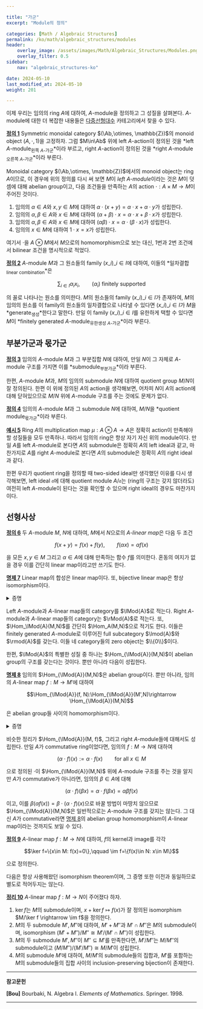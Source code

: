 ```yaml
---

title: "가군"
excerpt: "Module의 정의"

categories: [Math / Algebraic Structures]
permalink: /ko/math/algebraic_structures/modules
header:
    overlay_image: /assets/images/Math/Algebraic_Structures/Modules.png
    overlay_filter: 0.5
sidebar: 
    nav: "algebraic_structures-ko"

date: 2024-05-10
last_modified_at: 2024-05-10
weight: 201

---
```



이제 우리는 임의의 ring $A$에 대하여, $A$-module을 정의하고 그 성질을 살펴본다. $A$-module에 대한 더 복잡한 내용들은 [다중선형대수]() 카테고리에서 찾을 수 있다.

<div class="definition" markdown="1">

<ins id="def1">**정의 1**</ins> Symmetric monoidal category $(\Ab,\otimes, \mathbb{Z})$의 monoid object $(A,\cdot, 1)$을 고정하자. 그럼 $M\in\Ab$ 위에 left $A$-action이 정의된 것을 *left $A$-module<sub>왼쪽 $A$-가군</sub>*이라 부르고, right $A$-action이 정의된 것을 *right $A$-module<sub>오른쪽 $A$-가군</sub>*이라 부른다. 

</div>

Monoidal category $(\Ab,\otimes, \mathbb{Z})$에서의 monoid object는 ring $A$이므로, 이 경우에 위의 정의를 다시 써 보면 $M$이 *left $A$-module*이라는 것은 $M$이 덧셈에 대해 abelian group이고, 다음 조건들을 만족하는 $A$의 action $\cdot:A\times M \rightarrow M$이 주어진 것이다. 

1. 임의의 $\alpha\in A$와 $x,y\in M$에 대하여 $\alpha\cdot(x+y)=\alpha\cdot x+\alpha\cdot y$가 성립한다.
2. 임의의 $\alpha,\beta\in A$와 $x\in M$에 대하여 $(\alpha+\beta)\cdot x=\alpha\cdot x+\beta\cdot x$가 성립한다.
3. 임의의 $\alpha,\beta\in A$와 $x\in M$에 대하여 $(\alpha\beta)\cdot x=\alpha\cdot(\beta\cdot x)$가 성립한다.
4. 임의의 $x\in M$에 대하여 $1\cdot x=x$가 성립한다.

여기서 $\cdot$을 $A\otimes M$에서 $M$으로의 homomorphism으로 보는 대신, 1번과 2번 조건에서 bilinear 조건을 명시적으로 적었다. 


<div class="definition" markdown="1">

<ins id="def2">**정의 2**</ins> $A$-module $M$과 그 원소들의 family $(x\_i)\_{i\in I}$에 대하여, 이들의 *일차결합<sub>linear combination</sub>*은 

$$\sum_{i\in I} \alpha_i x_i,\qquad\text{$(\alpha_i)$ finitely supported}$$

의 꼴로 나타나는 원소를 의미한다. $M$의 원소들의 family $(x\_i)\_{i\in I}$가 존재하여, $M$의 임의의 원소를 이 family의 원소들의 일차결합으로 나타낼 수 있다면 $(x\_i)\_{i\in I}$가 $M$을 *generate<sub>생성</sub>*한다고 말한다. 만일 이 family $(x\_i)\_{i\in I}$를 유한하게 택할 수 있다면 $M$이 *finitely generated $A$-module<sub>유한생성 $A$-가군</sub>*이라 부른다.

</div>

## 부분가군과 몫가군

<div class="definition" markdown="1">

<ins id="def3">**정의 3**</ins> 임의의 $A$-module $M$과 그 부분집합 $N$에 대하여, 만일 $N$이 그 자체로 $A$-module 구조를 가지면 이를 *submodule<sub>부분가군</sub>*이라 부른다. 

</div>

한편, $A$-module $M$과, $M$의 임의의 submodule $N$에 대하여 quotient group $M/N$이 잘 정의된다. 한편 이 위에 정의된 $A$의 action을 생각해보면, 어차피 $N$이 $A$의 action에 대해 닫혀있으므로 $M/N$ 위에 $A$-module 구조를 주는 것에도 문제가 없다.

<div class="definition" markdown="1">

<ins id="def4">**정의 4**</ins> 임의의 $A$-module $M$과 그 submodule $N$에 대하여, $M/N$을 *quotient module<sub>몫가군</sub>*이라 부른다. 

</div>

<div class="example" markdown="1">

<ins id="ex5">**예시 5**</ins> Ring $A$의 multiplication map $\mu:A\otimes A \rightarrow A$은 정확히 action이 만족해야 할 성질들을 모두 만족하나. 따라서 임의의 ring은 항상 자기 자신 위의 module이다. 만일 $A$를 left $A$-module로 본다면 $A$의 submodule은 정확히 $A$의 left ideal과 같고, 마찬가지로 $A$를 right $A$-module로 본다면 $A$의 submodule은 정확히 $A$의 right ideal과 같다. 

한편 우리가 quotient ring을 정의할 때 two-sided ideal만 생각했던 이유를 다시 생각해보면, left ideal $\mathfrak{a}$에 대해 quotient module $A/\mathfrak{a}$는 (ring의 구조는 갖지 않더라도) 여전히 left $A$-module이 된다는 것을 확인할 수 있으며 right ideal의 경우도 마찬가지이다.

</div>

## 선형사상

<div class="definition" markdown="1">

<ins id="def6">**정의 6**</ins> 두 $A$-module $M$, $N$에 대하여, $M$에서 $N$으로의 *$A$-linear map*은 다음 두 조건

$$f(x+y)=f(x)+f(y),\qquad f(\alpha x)=\alpha f(x)$$

을 모든 $x,y\in M$ 그리고 $\alpha\in A$에 대해 만족하는 함수 $f$를 의미한다. 혼동의 여지가 없을 경우 이를 간단히 linear map이라고만 쓰기도 한다.

</div>

<div class="proposition" markdown="1">

<ins id="prop7">**명제 7**</ins> Linear map의 합성은 linear map이다. 또, bijective linear map은 항상 isomorphism이다.

</div>
<details class="proof" markdown="1">
<summary>증명</summary>

자명하다.

</details>

Left $A$-module과 $A$-linear map들의 category를 $\lMod{A}$로 적는다. Right $A$-module과 $A$-linear map들의 category는 $\rMod{A}$로 적는다. 또, $\Hom_\lMod{A}(M,N)$를 간단히 $\Hom_A(M,N)$으로 적기도 한다. 이들은 finitely generated $A$-module로 이루어진 full subcategory $\lmod{A}$와 $\rmod{A}$를 갖는다. 이들 네 category들의 zero object는 $\\{0\\}$이다. 

한편, $\lMod{A}$의 특별한 성질 중 하나는 $\Hom_{\lMod{A}}(M,N)$이 abelian group의 구조를 갖는다는 것이다. 뿐만 아니라 다음이 성립한다.

<div class="proposition" markdown="1">

<ins id="prop8">**명제 8**</ins> 임의의 $\Hom_{\lMod{A}}(M,N)$은 abelian group이다. 뿐만 아니라, 임의의 $A$-linear map $f:M \rightarrow M'$에 대하여 

$$\Hom_{\lMod{A}}(f, N):\Hom_{\lMod{A}}(M',N)\rightarrow \Hom_{\lMod{A}}(M,N)$$

은 abelian group들 사이의 homomorphism이다.

</div>
<details class="proof" markdown="1">
<summary>증명</summary>

$\Hom_{\lMod{A}}(M,N)$의 임의의 두 원소 $g,h\in\Hom_{\lMod{A}}(M,N)$의 덧셈 $g+h\in\Hom_{\lMod{A}}(M,N)$은 다음 식

$$(g+h)(x)=g(x)+h(x)\qquad\text{for all $x\in M$}$$

으로 정의되며, 이것이 실제로 $A$-linear map임을 증명해야 하지만 이는 자명하다.

이제 $\Hom_{\lMod{A}}(f,N)$이 abelian group들 사이의 homomorphism이라는 것은 다음 식

$$\left(\Hom_{\lMod{A}}(f, N)(g+h)\right)(x)=(g+h)(f(x))=g(f(x))+h(f(x))=\left(\Hom_{\lMod{A}(f,N)}(g)\right)(x)+\left(\Hom_{\lMod{A}(f,N)}(h)\right)(x)$$

으로부터 자명하다.

</details>

비슷한 정리가 $\Hom_{\lMod{A}}(M, f)$, 그리고 right $A$-module들에 대해서도 성립한다. 만일 $A$가 commutative ring이었다면, 임의의 $f:M \rightarrow N$에 대하여

$$(\alpha\cdot f)(x):=\alpha\cdot f(x)\qquad\text{for all $x\in M$}$$ 

으로 정의된 $\cdot$이 $\Hom_{\lMod{A}}(M,N)$ 위에 $A$-module 구조를 주는 것을 알지만 $A$가 commutative가 아니라면, 임의의 $\beta\in A$에 대해

$$(\alpha\cdot f)(\beta x)=\alpha\cdot f(\beta x)=\alpha\beta f(x)$$

이고, 이를 $\beta(\alpha f(x))=\beta\cdot(\alpha\cdot f)(x)$으로 바꿀 방법이 마땅치 않으므로 $\Hom_{\lMod{A}}(M,N)$은 일반적으로는 $A$-module 구조를 갖지는 않는다. 그 대신 $A$가 commutative라면 [명제 8](#prop8)의 abelian group homomorphism이 $A$-linear map이라는 것까지도 보일 수 있다. 

<div class="definition" markdown="1">

<ins id="def9">**정의 9**</ins> $A$-linear map $f:M \rightarrow N$에 대하여, $f$의 kernel과 image를 각각

$$\ker f=\{x\in M: f(x)=0\},\qquad \im f=\{f(x)\in N: x\in M\}$$

으로 정의한다. 

</div>

다음은 항상 사용해왔던 isomorphism theorem이며, 그 증명 또한 이전과 동일하므로 별도로 적어두지는 않는다.

<div class="proposition" markdown="1">

<ins id="thm10">**정리 10**</ins> $A$-linear map $f:M \rightarrow N$이 주어졌다 하자.

1. $\ker f$는 $M$의 submodule이며, $x+\ker f \mapsto f(x)$가 잘 정의된 isomorphism $M/\ker f \rightarrow \im f$을 정의한다.
2. $M$의 두 submodule $M',M''$에 대하여, $M'+M''$과 $M'\cap M''$은 $M$의 submodule이며, isomorphism $(M'+M'')/M''\cong M'/(M'\cap M'')$이 성립한다.
3. $M$의 두 submodule $M',M''$이 $M''\subseteq M'$를 만족한다면, $M'/M''$는 $M/M''$의 submodule이고 $(M/M'')/(M'/M'')\cong M/M'$이 성립한다.
4. $M$의 submodule $M'$에 대하여, $M/M'$의 submodule들의 집합과, $M'$를 포함하는 $M$의 submodule들의 집합 사이의 inclusion-preserving bijection이 존재한다.

</div>

---

**참고문헌**

**[Bou]** Bourbaki, N. Algebra I. *Elements of Mathematics*. Springer. 1998.  

---